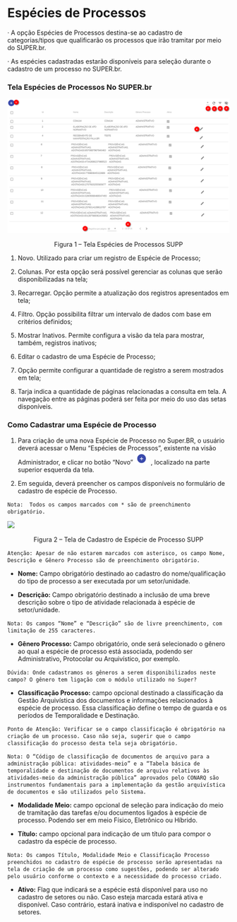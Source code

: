 # Espécies de Processos

·   A opção Espécies de Processos destina-se ao cadastro de categorias/tipos que qualificarão os processos que irão tramitar por meio do SUPER.br.

·   As espécies cadastradas estarão disponíveis para seleção durante o cadastro de um processo no SUPER.br.

### Tela Espécies de Processos No SUPER.br

<img src="../../_static/images/Especies_Processos - Tela principal.png"/>
<p style="text-align: center;">Figura 1 – Tela Espécies de Processos SUPP</p>

1) Novo. Utilizado para criar um registro de Espécie de Processo;

2) Colunas. Por esta opção será possível gerenciar as colunas que serão disponibilizadas na tela;

3) Recarregar. Opção permite a atualização dos registros apresentados em tela; 

4) Filtro. Opção possibilita filtrar um intervalo de dados com base em critérios definidos;

5) Mostrar Inativos. Permite configura a visão da tela para mostrar, também, registros inativos;

6) Editar o cadastro de uma Espécie de Processo;

7) Opção permite configurar a quantidade de registro a serem mostrados em tela; 

8) Tarja indica a quantidade de páginas relacionadas a consulta em tela. A navegação entre as páginas poderá ser feita por meio do uso das setas disponíveis.

### Como Cadastrar uma Espécie de Processo

1. Para criação de uma nova Espécie de Processo no Super.BR, o usuário deverá acessar o Menu “Espécies de Processos”, existente na visão Administrador, e clicar no botão “Novo” <img src="../../_static/images/Botão de Inclusão (+).png" alt="Botão de Inclusão (+)" style="zoom:50%;" />  , localizado na parte superior esquerda da tela.


2. Em seguida, deverá preencher os campos disponíveis no formulário de cadastro de espécie de Processo.
 
```{note}
Nota:  Todos os campos marcados com * são de preenchimento obrigatório.
```

<img src="../../_static/images/Especies_Processos - Tela aba árvore - campos para cadastro.png"/>
<p style="text-align: center;">Figura 2 – Tela de Cadastro de Espécie de Processo SUPP</p> 


```{waring}
Atenção: Apesar de não estarem marcados com asterisco, os campo Nome, Descrição e Gênero Processo são de preenchimento obrigatório.
```
* **Nome:** Campo obrigatório destinado ao cadastro do nome/qualificação do tipo de processo a ser executada por um setor/unidade.

* **Descrição:** Campo obrigatório destinado a inclusão de uma breve descrição sobre o tipo de atividade relacionada à espécie de setor/unidade.

```{note}
Nota: Os campos “Nome” e “Descrição” são de livre preenchimento, com limitação de 255 caracteres.
```
* **Gênero Processo:** Campo obrigatório, onde será selecionado o gênero ao qual a espécie de processo está associada, podendo ser Administrativo, Protocolar ou Arquivístico, por exemplo.

```{waring}
Dúvida: Onde cadastramos os gêneros a serem disponibilizados neste campo? O gênero tem ligação com o módulo utilizado no Super?
```
* **Classificação Processo:** campo opcional destinado a classificação da Gestão Arquivística dos documentos e informações relacionados à espécie de processo. Essa classificação define o tempo de guarda e os períodos de Temporalidade e Destinação.

```{waring}
Ponto de Atenção: Verificar se o campo classificação é obrigatório na criação de um processo. Caso não seja, sugerir que o campo classificação do processo desta tela seja obrigatório.
```
```{note}
Nota: O “Código de classificação de documentos de arquivo para a administração pública: atividades-meio” e a “Tabela básica de temporalidade e destinação de documentos de arquivo relativos às atividades-meio da administração pública” aprovados pelo CONARQ são instrumentos fundamentais para a implementação da gestão arquivística de documentos e são utilizados pelo Sistema.
```
* **Modalidade Meio:** campo opcional de seleção para indicação do meio de tramitação das tarefas e/ou documentos ligados à espécie de processo. Podendo ser em meio Físico, Eletrônico ou Híbrido.

* **Título:** campo opcional para indicação de um título para compor o cadastro da espécie de processo.

```{warning}
Nota: Os campos Título, Modalidade Meio e Classificação Processo preenchidos no cadastro de espécie de processo serão apresentadas na tela de criação de um processo como sugestões, podendo ser alterado pelo usuário conforme o contexto e a necessidade do processo criado.
```
* **Ativo:** Flag que indicará se a espécie está disponível para uso no cadastro de setores ou não. 
Caso esteja marcada estará ativa e disponível. Caso contrário, estará inativa e indisponível no cadastro de setores.
